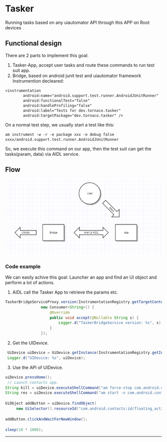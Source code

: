 # Tasker
Running tasks based on any uiautomator API through this APP on Root devices

## Functional design

There are 2 parts to implement this goal:
1. Tasker-App, accept user tasks and route these commands to run test suit app.
2. Bridge, based on android junit test and uiautomator framework Instrumention decleared:
```
<instrumentation
        android:name="android.support.test.runner.AndroidJUnitRunner"
        android:functionalTest="false"
        android:handleProfiling="false"
        android:label="Tests for dev.tornaco.tasker"
        android:targetPackage="dev.tornaco.tasker" />
```
On a normal test step, we usually start a test like this:
```
am instrument -w -r -e package xxx -e debug false xxxx/android.support.test.runner.AndroidJUnitRunner
```

So, we execute this command on our app, then the test suit can get the tasks(param, data) via AIDL service.

## Flow


![flow](design/flow2.png)


### Code example

We can easily achive this goal: Launcher an app and find an UI object and perform a lot of actions.

1. AIDL call the Tasker App to retrieve the params etc.
```java
TaskerBridgeServiceProxy.version(InstrumentationRegistry.getTargetContext(),
                new Consumer<String>() {
                    @Override
                    public void accept(@Nullable String s) {
                        Logger.d("TaskerBridgeService version: %s", s);
                    }
                });
 ```
2. Get the UIDevice.
```java
 UiDevice uiDevice = UiDevice.getInstance(InstrumentationRegistry.getInstrumentation());
 Logger.d("UIDevice: %s", uiDevice);
```

3. Use the API of UIDevice.
```java
uiDevice.pressHome();
 // Launch contacts app.
String kill = uiDevice.executeShellCommand("am force-stop com.android.contacts");
String res = uiDevice.executeShellCommand("am start -n com.android.contacts/.activities.PeopleActivity");

UiObject addButton = uiDevice.findObject(
     new UiSelector().resourceId("com.android.contacts:id/floating_action_button"));

addButton.clickAndWaitForNewWindow();

sleep(10 * 1000);
```

------------------
